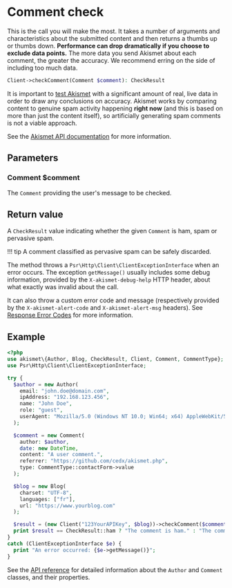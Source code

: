 # Comment check
This is the call you will make the most. It takes a number of arguments and characteristics about the submitted content
and then returns a thumbs up or thumbs down. **Performance can drop dramatically if you choose to exclude data points.**
The more data you send Akismet about each comment, the greater the accuracy. We recommend erring on the side of including too much data.

```php
Client->checkComment(Comment $comment): CheckResult
```

It is important to [test Akismet](testing.md) with a significant amount of real, live data in order to draw any conclusions on accuracy.
Akismet works by comparing content to genuine spam activity happening **right now** (and this is based on more than just the content itself),
so artificially generating spam comments is not a viable approach.

See the [Akismet API documentation](https://akismet.com/developers/detailed-docs/comment-check) for more information.

## Parameters

### Comment **$comment**
The `Comment` providing the user's message to be checked.

## Return value
A `CheckResult` value indicating whether the given `Comment` is ham, spam or pervasive spam.

!!! tip
    A comment classified as pervasive spam can be safely discarded.

The method throws a `Psr\Http\Client\ClientExceptionInterface` when an error occurs.
The exception `getMessage()` usually includes some debug information, provided by the `X-akismet-debug-help` HTTP header, about what exactly was invalid about the call.

It can also throw a custom error code and message (respectively provided by the `X-akismet-alert-code` and `X-akismet-alert-msg` headers).
See [Response Error Codes](https://akismet.com/developers/detailed-docs/errors) for more information.

## Example

```php
<?php
use akismet\{Author, Blog, CheckResult, Client, Comment, CommentType};
use Psr\Http\Client\ClientExceptionInterface;

try {
  $author = new Author(
    email: "john.doe@domain.com",
    ipAddress: "192.168.123.456",
    name: "John Doe",
    role: "guest",
    userAgent: "Mozilla/5.0 (Windows NT 10.0; Win64; x64) AppleWebKit/537.36 (KHTML, like Gecko) Chrome/120.0.0.0 Safari/537.36"
  );

  $comment = new Comment(
    author: $author,
    date: new DateTime,
    content: "A user comment.",
    referrer: "https://github.com/cedx/akismet.php",
    type: CommentType::contactForm->value
  );

  $blog = new Blog(
    charset: "UTF-8",
    languages: ["fr"],
    url: "https://www.yourblog.com"
  );

  $result = (new Client("123YourAPIKey", $blog))->checkComment($comment);
  print $result == CheckResult::ham ? "The comment is ham." : "The comment is spam.";
}
catch (ClientExceptionInterface $e) {
  print "An error occurred: {$e->getMessage()}";
}
```

See the [API reference](api/) for detailed information about the `Author` and `Comment` classes, and their properties.
